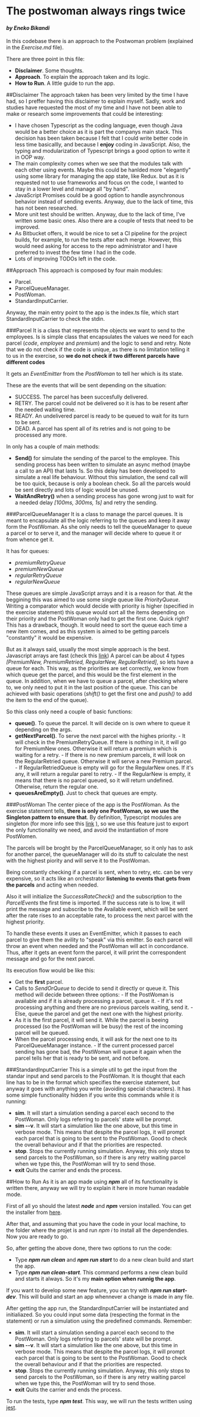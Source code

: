 # The postwoman always rings twice

#### _by Eneko Bikandi_

In this codebase there is an approach to the Postwoman problem (explained in the _Exercise.md_ file).

There are three point in this file:

- **Disclaimer**. Some thoughts.
- **Approach**. To explain the approach taken and its logic.
- **How to Run**. A little guide to run the app.

##Disclaimer
The approach taken has been very limited by the time I have had, so I preffer having this disclaimer to explain myself. Sadly, work and studies have requested the most of my time and I have not been able to make or research some improvements that could be interesting:

- I have chosen Typescript as the coding language, even though Java would be a better choice as it is part the companys main stack. This decision has been taken because I felt that I could write better code in less time basicallly, and because I **enjoy** coding in JavaScript. Also, the typing and modularization of Typescript brings a good option to write it in OOP way.
- The main complexity comes when we see that the modules talk with each other using events. Maybe this could be hanlded more "elegantly" using some library for managing the app state, like Redux. but as it is requested not to use frameworks and focus on the code, I wanted to stay in a lower level and manage all "by hand".
- JavaScript Promises could be a good option to handle asynchronous behavior instead of sending events. Anyway, due to the lack of time, this has not been researched.
- More unit test should be written. Anyway, due to the lack of time, I've written some basic ones. Also there are a couple of tests that need to be improved.
- As Bitbucket offers, it would be nice to set a CI pipeline for the project builds, for example, to run the tests after each merge. However, this would need asking for access to the repo administrator and I have preferred to invest the few time I had in the code.
- Lots of improving TODOs left in the code.

##Approach
This approach is composed by four main modules:

- Parcel.
- ParcelQueueManager.
- PostWoman.
- StandardInputCarrier.

Anyway, the main entry point to the app is the index.ts file, which start StandardInputCarrier to check the stdin.

###Parcel
It is a class that represents the objects we want to send to the employees. Is is simple class that encapsulates the values we need for each parcel (_code_, _employee_ and _premium_) and the logic to send and retry. Note that we do not check if the code is unique, as there is no limitation telling it to us in the exercise, so **we do not check if two different parcels have different codes**

It gets an _EventEmitter_ from the _PostWoman_ to tell her which is its state.

These are the events that will be sent depending on the situation:

- SUCCESS. The parcel has been succesfully delivered.
- RETRY. The parcel could not be delivered so it is has to be resent after the needed waiting time.
- READY. An undelivered parcel is ready to be queued to wait for its turn to be sent.
- DEAD. A parcel has spent all of its retries and is not going to be processed any more.

In only has a couple of main methods:

- **Send()** for simulate the sending of the parcel to the employee. This sending process has been written to simulate an async method (maybe a call to an API) that lasts 1s. So this delay has been developed to simulate a real life behaviour. Without this simulation, the send call will be too quick, because is only a boolean check. So all the parcels would be sent directly and lots of logic would be unused.
- **WaitAndRetry()** when a sending process has gone wrong just to wait for a needed delay _[100ms, 300ms, 1s]_ and retry the sending.

###ParcelQueueManager
It is a class to manage the parcel queues. It is meant to encapsulate all the logic referring to the queues and keep it away form the PostWoman. As she only needs to tell the queueManager to queue a parcel or to serve it, and the manager will decide where to queue it or from whence get it.

It has for queues:

- _premiumRetryQueue_
- _premiumNewQueue_
- _regularRetryQueue_
- _regularNewQueue_

These queues are simple JavaScript arrays and it is a reason for that. At the beggining this was aimed to use some single queue like _PriorityQueue_. Writing a comparator which would decide with priority is higher (specified in the exercise statement) this queue would sort all the items depending on their priority and the PostWoman only had to get the first one. Quick right? This has a drawback, though. It would need to sort the queue each time a new item comes, and as this system is aimed to be getting parcels "constantly" it would be expensive.

But as it always said, usually the most simple approach is the best. Javascript arrays are fast (check this [link](https://stackoverflow.com/questions/8423493/what-is-the-performance-of-objects-arrays-in-javascript-specifically-for-googl)) A parcel can be about 4 types _[PremiumNew, PremiumRetried, RegularNew, RegularRetried]_, so lets have a queue for each. This way, as the priorities are set correctly, we know from which queue get the parcel, and this would be the first element in the queue. In addition, when we have to queue a parcel, after checking where to, we only need to put it in the last position of the queue. This can be achieved with basic operations (_shift()_ to get the first one and _push()_ to add the item to the end of the queue).

So this class only need a couple of basic functions:

- **queue()**. To queue the parcel. It will decide on is own where to queue it depending on the args.
- **getNextParcel()**. To serve the next parcel with the highes priority. - It will check in the PremiumRetryQueue. If there is nothing in it, it will go for PremiumNew ones. Otherwise it will return a premium which is waiting for a retry. - If there is no new premium parcels, it will look on the RegularRetried queue. Otherwise it will serve a new Premium parcel. - If RegularRetriedQueue is empty will go for the RegularNew ones. If it's any, it will return a regular parel to retry. - If the RegularNew is empty, it means that there is no parcel queued, so it will return undefined. Otherwise, return the regular one.
- **queuesAreEmpty()**. Just to check that queues are empty.

###PostWoman
The center piece of the app is the PostWoman. As the exercise statement tells, **there is only one PostWoman, so we use the Singleton pattern to ensure that**. By definition, Typescript modules are singleton (for more info see this [link](https://thedulinreport.com/2017/07/16/singletons-in-typescript/) ), so we use this feature just to export the only functionality we need, and avoid the instantiation of more PostWomen.

The parcels will be broght by the ParcelQueueManager, so it only has to ask for another parcel, the queueManager will do its stuff to calculate the nest with the highest piority and will serve it to the PostWoman.

Being constantly checking if a parcel is sent, when to retry, etc. can be very expensive, so it acts like an orchestrator **listening to events that gets from the parcels** and acting when needed.

Also it will initialize the _SuccessRateCheck()_ and the subscription to the _ParcelEvents_ the first time is imported. If the success rate is to low, it will print the message and subscribe to the Available event, which will be sent after the rate rises to an acceptable rate, to process the next parcel with the highest priority.

To handle these events it uses an EventEmitter, which it passes to each parcel to give them the avility to "speak" via this emitter. So each parcel will throw an event when needed and the PostWoman will act in concordance. Thus, after it gets an event form the parcel, it will print the correspondent message and go for the next parcel.

Its execution flow would be like this:

- Get the **first** parcel.
- Calls to _SendOrQueue_ to decide to send it directly or queue it. This method will decide between three options: - If the PostWoman is available and if it is already processing a parcel, queue it. - If it's not processing anything and there are no previous parcels waiting, send it. - Else, queue the parcel and get the next one with the highest priority.
- As it is the first parcel, it will send it. While the parcel is beeing processed (so the PostWoman will be busy) the rest of the incoming parcel will be queued.
- When the parcel processing ends, it will ask for the next one to its ParcelQueueManager instance. - If the current processed parcel sending has gone bad, the PostWoman will queue it again when the parcel tells her that is ready to be sent, and not before.

###StandardInputCarrier
This is a simple util to get the input from the standar input and send parcels to the PostWoman. It is thought that each line has to be in the format which specifies the exercise statement, but anyway it goes with anything you write (avoiding special characters).
It has some simple functionality hidden if you write this commands while it is running:

- **sim**. It will start a simulation sending a parcel each second to the PostWoman. Only logs referring to parcels' state will be prompt.
- **sim --v**. It will start a simulation like the one above, but this time in verbose mode. This means that despite the parcel logs, it will prompt each parcel that is going to be sent to the PostWoman. Good to check the overall behaviour and if that the priorities are respected.
- **stop**. Stops the currently running simulation. Anyway, this only stops to send parcels to the PostWoman, so if there is any retry waiting parcel when we type this, the PostWoman will try to send those.
- **exit** Quits the carrier and ends the process.

##How to Run
As it is an app made using **_npm_** all of its functionality is written there, anyway we will try to explain it here in more human readable mode.

First of all yo should the latest **_node_** and **_npm_** version installed. You can get the installer from [here](https://nodejs.org/es/).

After that, and assuming that you have the code in your local machine, to the folder where the projet is and run _npm i_ to install all the dependendies. Now you are ready to go.

So, after getting the above done, there two options to run the code:

- Type **_npm run clean_** and **_npm run start_** to do a new clean build and start the app.
- Type **_npm run clean-start_**. This command performs a new clean build and starts it always. So it's my **main option when runnig the app**.

If you want to develop some new feature, you can try with **_npm run start-dev_**. This will build and start an app whennever a change is made in any file.

After getting the app run, the StandardInputCarrier will be instantiated and initialiazed. So you could input some data (respecting the format in the statement) or run a simulation using the predefined commands. Remember:

- **sim**. It will start a simulation sending a parcel each second to the PostWoman. Only logs referring to parcels' state will be prompt.
- **sim --v**. It will start a simulation like the one above, but this time in verbose mode. This means that despite the parcel logs, it will prompt each parcel that is going to be sent to the PostWoman. Good to check the overall behaviour and if that the priorities are respected.
- **stop**. Stops the currently running simulation. Anyway, this only stops to send parcels to the PostWoman, so if there is any retry waiting parcel when we type this, the PostWoman will try to send those.
- **exit** Quits the carrier and ends the process.

To run the tests, type **_npm test_**. This way, we will run the tests written using [jest](https://facebook.github.io/jest/).
